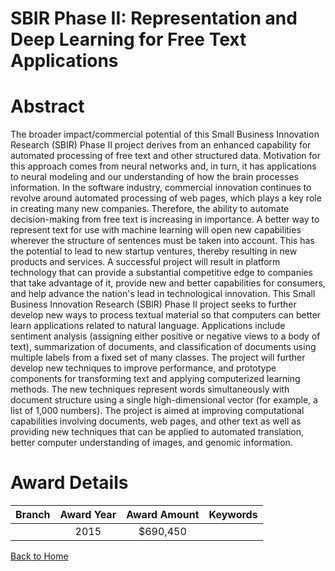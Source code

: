 
SBIR Phase II: Representation and Deep Learning for Free Text Applications
==========================================================================

# Abstract


The broader impact/commercial potential of this Small Business Innovation Research (SBIR) Phase II project derives from an enhanced capability for automated processing of free text and other structured data. Motivation for this approach comes from neural networks and, in turn, it has applications to neural modeling and our understanding of how the brain processes information. In the software industry, commercial innovation continues to revolve around automated processing of web pages, which plays a key role in creating many new companies. Therefore, the ability to automate decision-making from free text is increasing in importance. A better way to represent text for use with machine learning will open new capabilities wherever the structure of sentences must be taken into account. This has the potential to lead to new startup ventures, thereby resulting in new products and services. A successful project will result in platform technology that can provide a substantial competitive edge to companies that take advantage of it, provide new and better capabilities for consumers, and help advance the nation's lead in technological innovation. This Small Business Innovation Research (SBIR) Phase II project seeks to further develop new ways to process textual material so that computers can better learn applications related to natural language. Applications include sentiment analysis (assigning either positive or negative views to a body of text), summarization of documents, and classification of documents using multiple labels from a fixed set of many classes. The project will further develop new techniques to improve performance, and prototype components for transforming text and applying computerized learning methods. The new techniques represent words simultaneously with document structure using a single high-dimensional vector (for example, a list of 1,000 numbers). The project is aimed at improving computational capabilities involving documents, web pages, and other text as well as providing new techniques that can be applied to automated translation, better computer understanding of images, and genomic information.  

# Award Details

|Branch|Award Year|Award Amount|Keywords|
| :---: | :---: | :---: | :---: |
||2015|$690,450||
  
  


[Back to Home](https://github.com/chrischow/dod_sbir_awards#180)